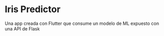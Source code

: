 # Iris Predictor

Una app creada con Flutter que consume un modelo de ML expuesto con una API de Flask
